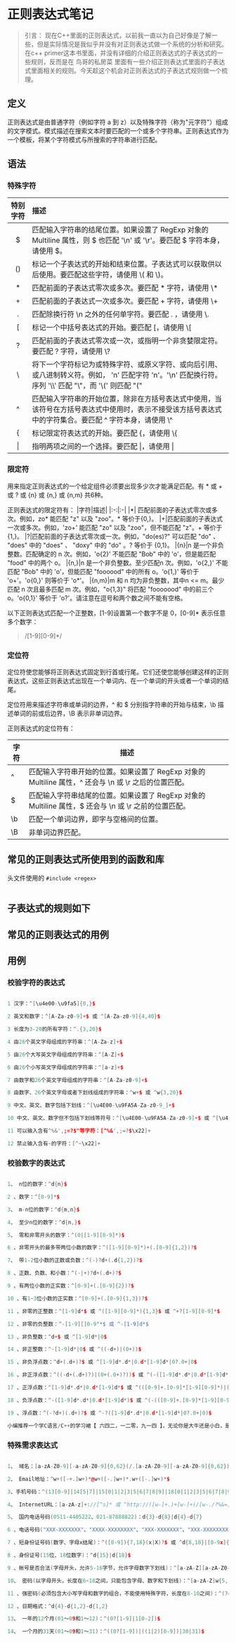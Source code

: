 # 正则表达式笔记

> 引言：
> 现在C++里面的正则表达式，以前我一直以为自己好像是了解一些，但是实际情况是我似乎并没有对正则表达式做一个系统的分析和研究。在c++ primer这本书里面，并没有详细的介绍正则表达式的子表达式的一些规则，反而是在 鸟哥的私房菜 里面有一些介绍正则表达式里面的子表达式里面相关的规则。今天趁这个机会对正则表达式的子表达式规则做一个梳理。

## 定义

正则表达式是由普通字符（例如字符 a 到 z）以及特殊字符（称为"元字符"）组成的文字模式。模式描述在搜索文本时要匹配的一个或多个字符串。正则表达式作为一个模板，将某个字符模式与所搜索的字符串进行匹配。

## 语法

### 特殊字符

|特别字符|描述|
|:-:|:-|
|$|匹配输入字符串的结尾位置。如果设置了 RegExp 对象的 Multiline 属性，则 $ 也匹配 '\n' 或 '\r'。要匹配 $ 字符本身，请使用 \$。
|\()|标记一个子表达式的开始和结束位置。子表达式可以获取供以后使用。要匹配这些字符，请使用 \\( 和 \\)。
|\*| 匹配前面的子表达式零次或多次。要匹配 * 字符，请使用 \\*
|+|匹配前面的子表达式一次或多次。要匹配 + 字符，请使用 \\+
|.|匹配除换行符 \n 之外的任何单字符。要匹配 . ，请使用 \\.
|[|标记一个中括号表达式的开始。要匹配 [，请使用 \\[
|?|匹配前面的子表达式零次或一次，或指明一个非贪婪限定符。要匹配 ? 字符，请使用 \\?
|\ |将下一个字符标记为或特殊字符、或原义字符、或向后引用、或八进制转义符。例如， 'n' 匹配字符 'n'。'\n' 匹配换行符。序列 '\\\\' 匹配 "\\"，而 '\\(' 则匹配 "("
|^|匹配输入字符串的开始位置，除非在方括号表达式中使用，当该符号在方括号表达式中使用时，表示不接受该方括号表达式中的字符集合。要匹配 ^ 字符本身，请使用 \\^
|{|标记限定符表达式的开始。要匹配 {，请使用 \\{
|\||指明两项之间的一个选择。要匹配 \|，请使用 \\|

### 限定符

用来指定正则表达式的一个给定组件必须要出现多少次才能满足匹配。有 * 或 + 或 ? 或 {n} 或 {n,} 或 {n,m} 共6种。

正则表达式的限定符有：
|字符|描述|
|:-:|:-|
|\*| 匹配前面的子表达式零次或多次。例如，zo* 能匹配 "z" 以及 "zoo"。* 等价于{0,}。
|+|匹配前面的子表达式一次或多次。例如，'zo+' 能匹配 "zo" 以及 "zoo"，但不能匹配 "z"。+ 等价于 {1,}。
|?|匹配前面的子表达式零次或一次。例如，"do(es)?" 可以匹配 "do" 、 "does" 中的 "does" 、 "doxy" 中的 "do" 。? 等价于 {0,1}。
|{n}|n 是一个非负整数。匹配确定的 n 次。例如，'o{2}' 不能匹配 "Bob" 中的 'o'，但是能匹配 "food" 中的两个 o。
|{n,}|n 是一个非负整数。至少匹配n 次。例如，'o{2,}' 不能匹配 "Bob" 中的 'o'，但能匹配 "foooood" 中的所有 o。'o{1,}' 等价于 'o+'。'o{0,}' 则等价于 'o*'。
|{n,m}|m 和 n 均为非负整数，其中n <= m。最少匹配 n 次且最多匹配 m 次。例如，"o{1,3}" 将匹配 "fooooood" 中的前三个 o。'o{0,1}' 等价于 'o?'。请注意在逗号和两个数之间不能有空格。

以下正则表达式匹配一个正整数，[1-9]设置第一个数字不是 0，[0-9]* 表示任意多个数字：
> /[1-9][0-9]*/

### 定位符

定位符使您能够将正则表达式固定到行首或行尾。它们还使您能够创建这样的正则表达式，这些正则表达式出现在一个单词内、在一个单词的开头或者一个单词的结尾。

定位符用来描述字符串或单词的边界，^ 和 $ 分别指字符串的开始与结束，\b 描述单词的前或后边界，\B 表示非单词边界。

正则表达式的定位符有：

|字符|描述|
|----|----|
|^|匹配输入字符串开始的位置。如果设置了 RegExp 对象的 Multiline 属性，^ 还会与 \n 或 \r 之后的位置匹配。
|$|匹配输入字符串结尾的位置。如果设置了 RegExp 对象的 Multiline 属性，$ 还会与 \n 或 \r 之前的位置匹配。
|\b|匹配一个单词边界，即字与空格间的位置。
|\B|非单词边界匹配。

## 常见的正则表达式所使用到的函数和库

头文件使用的 `#include <regex>`

```c++
```

## 子表达式的规则如下

## 常见的正则表达式的用例

## 用例

### 校验字符的表达式

``` c++

1 汉字：^[\u4e00-\u9fa5]{0,}$

2 英文和数字：^[A-Za-z0-9]+$ 或 ^[A-Za-z0-9]{4,40}$

3 长度为3-20的所有字符：^.{3,20}$

4 由26个英文字母组成的字符串：^[A-Za-z]+$

5 由26个大写英文字母组成的字符串：^[A-Z]+$

6 由26个小写英文字母组成的字符串：^[a-z]+$

7 由数字和26个英文字母组成的字符串：^[A-Za-z0-9]+$

8 由数字、26个英文字母或者下划线组成的字符串：^w+$ 或 ^w{3,20}$

9 中文、英文、数字包括下划线：^[\u4E00-\u9FA5A-Za-z0-9_]+$

10 中文、英文、数字但不包括下划线等符号：^[\u4E00-\u9FA5A-Za-z0-9]+$ 或 ^[\u4E00-\u9FA5A-Za-z0-9]{2,20}$

11 可以输入含有^%&',;=?$"等字符：[^%&',;=?$\x22]+

12 禁止输入含有~的字符：[^~\x22]+
```

### 校验数字的表达式

``` c++

1、 n位的数字：^d{n}$

2 、数字：^[0-9]*$

3、 m-n位的数字：^d{m,n}$

4、 至少n位的数字：^d{n,}$

5、 零和非零开头的数字：^(0|[1-9][0-9]*)$

6 、非零开头的最多带两位小数的数字：^([1-9][0-9]*)+(.[0-9]{1,2})?$

7、 带1-2位小数的正数或负数：^(-)?d+(.d{1,2})?$

8 、正数、负数、和小数：^(-|+)?d+(.d+)?$

9 、有两位小数的正实数：^[0-9]+(.[0-9]{2})?$

10 、有1~3位小数的正实数：^[0-9]+(.[0-9]{1,3})?$

11 、非零的正整数：^[1-9]d*$ 或 ^([1-9][0-9]*){1,3}$ 或 ^+?[1-9][0-9]*$

12 、非零的负整数：^-[1-9][]0-9"*$ 或 ^-[1-9]d*$

13 、非负整数：^d+$ 或 ^[1-9]d*|0$

14 、非正整数：^-[1-9]d*|0$ 或 ^((-d+)|(0+))$

15 、非负浮点数：^d+(.d+)?$ 或 ^[1-9]d*.d*|0.d*[1-9]d*|0?.0+|0$

16 、非正浮点数：^((-d+(.d+)?)|(0+(.0+)?))$ 或 ^(-([1-9]d*.d*|0.d*[1-9]d*))|0?.0+|0$

17 、正浮点数：^[1-9]d*.d*|0.d*[1-9]d*$ 或 ^(([0-9]+.[0-9]*[1-9][0-9]*)|([0-9]*[1-9][0-9]*.[0-9]+)|([0-9]*[1-9][0-9]*))$

18 、负浮点数：^-([1-9]d*.d*|0.d*[1-9]d*)$ 或 ^(-(([0-9]+.[0-9]*[1-9][0-9]*)|([0-9]*[1-9][0-9]*.[0-9]+)|([0-9]*[1-9][0-9]*)))$

19 、浮点数：^(-?d+)(.d+)?$ 或 ^-?([1-9]d*.d*|0.d*[1-9]d*|0?.0+|0)$

小编推荐一个学C语言/C++的学习裙【 六四二，一二零，九一四 】，无论你是大牛还是小白，是想转行还是想入行都可以来了解一起进步一起学习！裙内有开发工具，很多干货和技术资料分享！学习更多C/C++相关知识也可以去公众号——“huainian_c”。
```

### 特殊需求表达式

```c++

1、 域名：[a-zA-Z0-9][-a-zA-Z0-9]{0,62}(/.[a-zA-Z0-9][-a-zA-Z0-9]{0,62})+/.?

2、 Email地址：^w+([-+.]w+)*@w+([-.]w+)*.w+([-.]w+)*$

3、手机号码：^(13[0-9]|14[5|7]|15[0|1|2|3|5|6|7|8|9]|18[0|1|2|3|5|6|7|8|9])d{8}$

4、 InternetURL：[a-zA-z]+://[^s]* 或 ^http://([w-]+.)+[w-]+(/[w-./?%&=]*)?$

5、 国内电话号码(0511-4405222、021-87888822)：d{3}-d{8}|d{4}-d{7}

6 、电话号码("XXX-XXXXXXX"、"XXXX-XXXXXXXX"、"XXX-XXXXXXX"、"XXX-XXXXXXXX"、"XXXXXXX"和"XXXXXXXX)：^((d{3,4}-)|d{3.4}-)?d{7,8}$

7 、短身份证号码(数字、字母x结尾)：^([0-9]){7,18}(x|X)?$ 或 ^d{8,18}|[0-9x]{8,18}|[0-9X]{8,18}?$

8 、身份证号(15位、18位数字)：^d{15}|d{18}$

9 、帐号是否合法(字母开头，允许5-16字节，允许字母数字下划线)：^[a-zA-Z][a-zA-Z0-9_]{4,15}$

10、 密码(以字母开头，长度在6~18之间，只能包含字母、数字和下划线)：^[a-zA-Z]w{5,17}$

11 、强密码(必须包含大小写字母和数字的组合，不能使用特殊字符，长度在8-10之间)：^(?=.*d)(?=.*[a-z])(?=.*[A-Z]).{8,10}$

12 、日期格式：^d{4}-d{1,2}-d{1,2}

13、 一年的12个月(01～09和1～12)：^(0?[1-9]|1[0-2])$

14、 一个月的31天(01～09和1～31)：^((0?[1-9])|((1|2)[0-9])|30|31)$

```